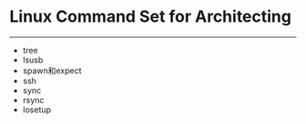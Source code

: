 # Linux Command Set for Architecting
--------------------------------------------------------------------------------

- tree
- lsusb
- spawn和expect
- ssh
- sync
- rsync
- losetup

